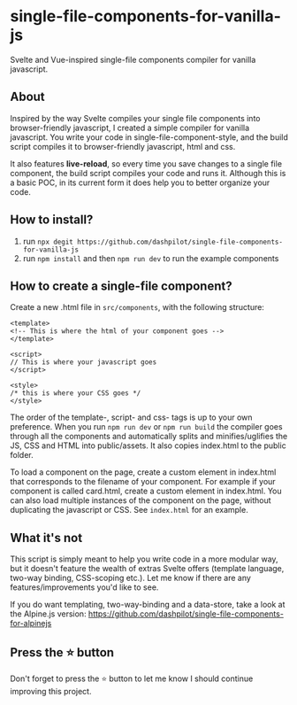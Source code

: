 # single-file-components-for-vanilla-js

Svelte and Vue-inspired single-file components compiler for vanilla javascript.

## About

Inspired by the way Svelte compiles your single file components into browser-friendly javascript, I created a simple compiler for vanilla javascript. You write your code in single-file-component-style, and the build script compiles it to browser-friendly javascript, html and css.

It also features **live-reload**, so every time you save changes to a single file component, the build script compiles your code and runs it. Although this is a basic POC, in its current form it does help you to better organize your code.

## How to install?

1.  run `npx degit https://github.com/dashpilot/single-file-components-for-vanilla-js`
2.  run `npm install` and then `npm run dev` to run the example components

## How to create a single-file component?

Create a new .html file in `src/components`, with the following structure:

    <template>
    <!-- This is where the html of your component goes -->
    </template>

    <script>
    // This is where your javascript goes
    </script>

    <style>
    /* this is where your CSS goes */
    </style>

The order of the template-, script- and css- tags is up to your own preference. When you run `npm run dev` or `npm run build` the compiler goes through all the components and automatically splits and minifies/uglifies the JS, CSS and HTML into public/assets. It also copies index.html to the public folder.

To load a component on the page, create a custom element in index.html that corresponds to the filename of your component. For example if your component is called card.html, create a custom element <card></card> in index.html. You can also load multiple instances of the component on the page, without duplicating the javascript or CSS. See `index.html` for an example.

## What it's not

This script is simply meant to help you write code in a more modular way, but it doesn't feature the wealth of extras Svelte offers (template language, two-way binding, CSS-scoping etc.). Let me know if there are any features/improvements you'd like to see.

If you do want templating, two-way-binding and a data-store, take a look at the Alpine.js version: <https://github.com/dashpilot/single-file-components-for-alpinejs>

## Press the :star: button

Don't forget to press the :star: button to let me know I should continue improving this project.

